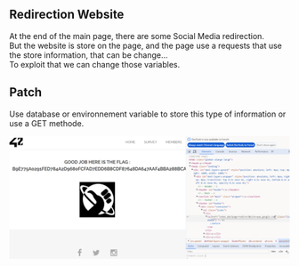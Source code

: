 ## Redirection Website

At the end of the main page, there are some Social Media redirection.   
But the website is store on the page, and the page use a requests that use the store information, that can be change...   
To exploit that we can change those variables.  

## Patch 
Use database or environnement variable to store this type of information or use a GET methode.

![image](./Ressources/redirection_link_change.png)